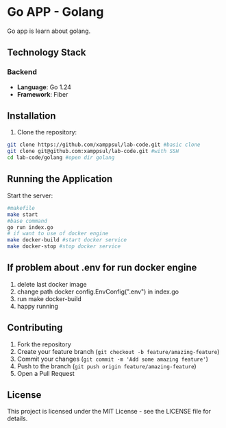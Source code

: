 # Go APP - Golang

Go app is learn about golang.

## Technology Stack

### Backend

- **Language**: Go 1.24
- **Framework**: Fiber

## Installation

1. Clone the repository:

```bash
git clone https://github.com/xamppsul/lab-code.git #basic clone
git clone git@github.com:xamppsul/lab-code.git #with SSH
cd lab-code/golang #open dir golang
```

## Running the Application

Start the server:

```bash
#makefile
make start
#base command
go run index.go
# if want to use of docker engine
make docker-build #start docker service
make docker-stop #stop docker service
```

## If problem about .env for run docker engine

1. delete last docker image
2. change path docker config.EnvConfig(".env") in index.go
3. run make docker-build
4. happy running

## Contributing

1. Fork the repository
2. Create your feature branch (`git checkout -b feature/amazing-feature`)
3. Commit your changes (`git commit -m 'Add some amazing feature'`)
4. Push to the branch (`git push origin feature/amazing-feature`)
5. Open a Pull Request

## License

This project is licensed under the MIT License - see the LICENSE file for details.
